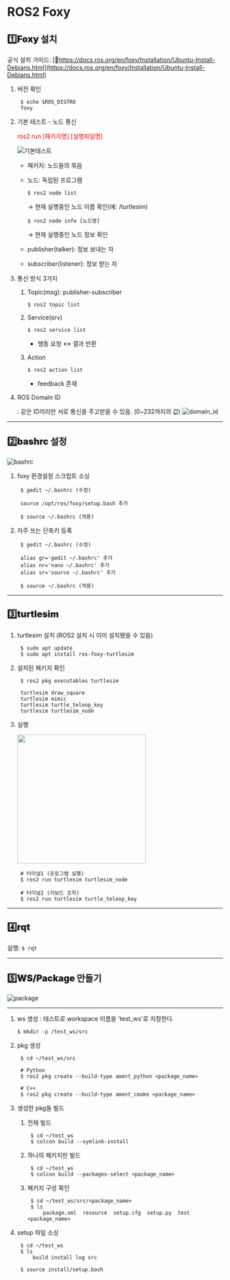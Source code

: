# ROS2 Foxy

## <h2 style="font-weight: 900;">1️⃣Foxy 설치</h2>

공식 설치 가이드: [🔗https://docs.ros.org/en/foxy/Installation/Ubuntu-Install-Debians.html](https://docs.ros.org/en/foxy/Installation/Ubuntu-Install-Debians.html)

1. 버전 확인

        $ echo $ROS_DISTRO
        foxy


2. 기본 테스트 - 노드 통신 

    <span style="color: red;">ros2 run [패키지명] [실행파일명]</span> 

    ![기본테스트](/ynu-wiki/images/ubuntu/basic_test.png)
    
    - 패키지: 노드들의 묶음 
    - 노드: 독립된 프로그램

        ```$ ros2 node list```   
        
        → 현재 실행중인 노드 이름 확인(예: /turtlesim)

        ```$ ros2 node info [노드명]```   

        → 현재 실행중인 노드 정보 확인
    
    - publisher(talker): 정보 보내는 자
    - subscriber(listener): 정보 받는 자

3. 통신 방식 3가지

    1. Topic(msg): publisher-subscriber

        ```$ ros2 topic list```

    2. Service(srv)

        ```$ ros2 service list```

        - 행동 요청 ↔ 결과 반환

    3. Action

        ```$ ros2 action list``` 
        
        - feedback 존재 

4. ROS Domain ID

    : 같은 ID끼리만 서로 통신을 주고받을 수 있음. (0~232까지의 값) 
    ![domain_id](/ynu-wiki/images/ubuntu/domain_id.png)

---

## <h2 style="font-weight: 900;">2️⃣bashrc 설정</h2>

![bashrc](/ynu-wiki/images/ubuntu/bashrc.png)

1. foxy 환경설정 스크립트 소싱 

        $ gedit ~/.bashrc (수정)
        
        source /opt/ros/foxy/setup.bash 추가
        
        $ source ~/.bashrc (적용)

2. 자주 쓰는 단축키 등록

        $ gedit ~/.bashrc (수정)
        
        alias gr='gedit ~/.bashrc' 추가
        alias nr='nano ~/.bashrc' 추가
        alias sr='source ~/.bashrc' 추가
        
        $ source ~/.bashrc (적용)

---

## <h2 style="font-weight: 900;">3️⃣turtlesim</h2>

1. turtlesim 설치 (ROS2 설치 시 이미 설치됐을 수 있음)

        $ sudo apt update
        $ sudo apt install ros-foxy-turtlesim

2. 설치된 패키지 확인 

        $ ros2 pkg executables turtlesim 
        
        turtlesim draw_square
        turtlesim mimic
        turtlesim turtle_teleop_key
        turtlesim turtlesim_node

3. 실행

    <img src="/ynu-wiki/images/ubuntu/turtlesim.png" width="300"/>

        # 터미널1 (프로그램 실행)
        $ ros2 run turtlesim turtlesim_node

        # 터미널2 (키보드 조작)
        $ ros2 run turtlesim turtle_teleop_key

---

## <h2 style="font-weight: 900;">4️⃣rqt</h2>

실행: ```$ rqt```

---

## <h2 style="font-weight: 900;">5️⃣WS/Package 만들기</h2>

![package](/ynu-wiki/images/ubuntu/package.png)

---

1. ws 생성
: 테스트로 workspace 이름을 'test_ws'로 지정한다. 

    ```$ mkdir -p /test_ws/src``` 

2. pkg 생성

        $ cd ~/test_ws/src
        
        # Python 
        $ ros2 pkg create --build-type ament_python <package_name>

        # C++
        $ ros2 pkg create --build-type ament_cmake <package_name>

3. 생성한 pkg들 빌드

    1. 전체 빌드

            $ cd ~/test_ws
            $ colcon build --symlink-install 
    
    2. 하나의 패키지만 빌드

            $ cd ~/test_ws
            $ colcon build --packages-select <package_name>

    3. 패키지 구성 확인

            $ cd ~/test_ws/src/<package_name>
            $ ls
                package.xml  resource  setup.cfg  setup.py  test  <package_name>

4. setup 파일 소싱

        $ cd ~/test_ws
        $ ls
            build install log src
        
        $ source install/setup.bash